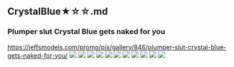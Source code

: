 ## CrystalBlue★☆☆.md
### Plumper slut Crystal Blue gets naked for you
https://jeffsmodels.com/promo/pix/gallery/846/plumper-slut-crystal-blue-gets-naked-for-you/
![](https://jeffsmodels.com/promo/usermedia/gallery_generator02/gallery/1324/IMG_6775.jpg)
![](https://jeffsmodels.com/promo/usermedia/gallery_generator02/gallery/1324/IMG_6814.jpg)
![](https://jeffsmodels.com/promo/usermedia/gallery_generator02/gallery/1324/IMG_6816.jpg)
![](https://jeffsmodels.com/promo/usermedia/gallery_generator02/gallery/1324/IMG_6833.jpg)
![](https://jeffsmodels.com/promo/usermedia/gallery_generator02/gallery/1324/IMG_6876.jpg)
![](https://jeffsmodels.com/promo/usermedia/gallery_generator02/gallery/1324/IMG_6890.jpg)
![](https://jeffsmodels.com/promo/usermedia/gallery_generator02/gallery/1324/IMG_6905.jpg)
![](https://jeffsmodels.com/promo/usermedia/gallery_generator02/gallery/1324/IMG_6920.jpg)
![](https://jeffsmodels.com/promo/usermedia/gallery_generator02/gallery/1324/IMG_6950.jpg)
![](https://jeffsmodels.com/promo/usermedia/gallery_generator02/gallery/1324/IMG_6964.jpg)
![](https://jeffsmodels.com/promo/usermedia/gallery_generator02/gallery/1324/IMG_6997.jpg)

